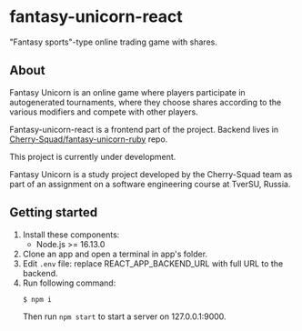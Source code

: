 # fantasy-unicorn-react

"Fantasy sports"-type online trading game with shares.

## About

Fantasy Unicorn is an online game where players participate in autogenerated tournaments, where they choose shares
according to the various modifiers and compete with other players.

Fantasy-unicorn-react is a frontend part of the project. Backend lives
in [Cherry-Squad/fantasy-unicorn-ruby](https://github.com/Cherry-Squad/fantasy-unicorn-ruby) repo.

This project is currently under development.

Fantasy Unicorn is a study project developed by the Cherry-Squad team as part of an assignment on a software engineering
course at TverSU, Russia.

## Getting started

1. Install these components:
   - Node.js >= 16.13.0
2. Clone an app and open a terminal in app's folder.
3. Edit `.env` file: replace REACT_APP_BACKEND_URL with full URL to the backend.
4. Run following command:
   ```shell
   $ npm i
   ```
   Then run `npm start` to start a server on 127.0.0.1:9000.
